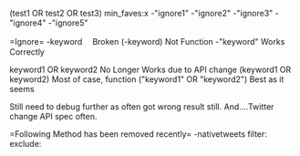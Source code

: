 (test1 OR test2 OR test3) min_faves:x -"ignore1" -"ignore2" -"ignore3" -"ignore4" -"ignore5"

=Ignore=
-keyword 　Broken
(-keyword)    Not Function
-"keyword"    Works Correctly

keyword1 OR keyword2     No Longer Works due to API change
(keyword1 OR keyword2)  Most of case, function
("keyword1" OR "keyword2") Best as it seems

Still need to debug further as often got wrong result still.
And....Twitter change API spec often.


=Following Method has been removed recently=
-nativetweets
filter:
exclude:
